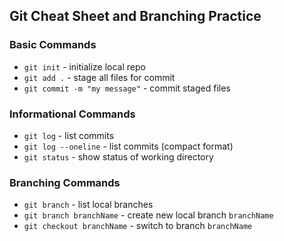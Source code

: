 ## Git Cheat Sheet and Branching Practice


### Basic Commands
* `git init` - initialize local repo
* `git add .` - stage all files for commit
* `git commit -m "my message"` - commit staged files

### Informational Commands
* `git log` - list commits
* `git log --oneline` - list commits (compact format)
* `git status` - show status of working directory

### Branching Commands
* `git branch` - list local branches
* `git branch branchName` - create new local branch `branchName`
* `git checkout branchName` - switch to branch `branchName`
